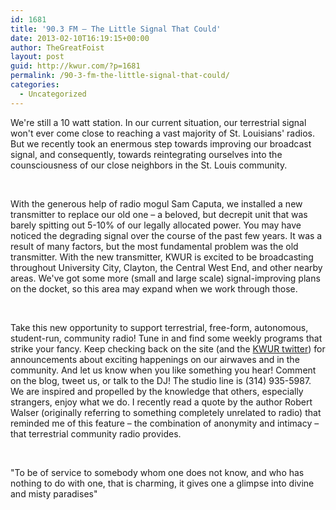 ```yaml
---
id: 1681
title: '90.3 FM – The Little Signal That Could'
date: 2013-02-10T16:19:15+00:00
author: TheGreatFoist
layout: post
guid: http://kwur.com/?p=1681
permalink: /90-3-fm-the-little-signal-that-could/
categories:
  - Uncategorized
---
```

<div class="pf-content">
  <p>
    We're still a 10 watt station. In our current situation, our terrestrial signal won't ever come close to reaching a vast majority of St. Louisians' radios. But we recently took an enermous step towards improving our broadcast signal, and consequently, towards reintegrating ourselves into the counsciousness of our close neighbors in the St. Louis community.
  </p>
  
  <p>
     
  </p>
  
  <p>
    With the generous help of radio mogul Sam Caputa, we installed a new transmitter to replace our old one – a beloved, but decrepit unit that was barely spitting out 5-10% of our legally allocated power. You may have noticed the degrading signal over the course of the past few years. It was a result of many factors, but the most fundamental problem was the old transmitter. With the new transmitter, KWUR is excited to be broadcasting throughout University City, Clayton, the Central West End, and other nearby areas. We've got some more (small and large scale) signal-improving plans on the docket, so this area may expand when we work through those.
  </p>
  
  <p>
     
  </p>
  
  <p>
    Take this new opportunity to support terrestrial, free-form, autonomous, student-run, community radio! Tune in and find some weekly programs that strike your fancy. Keep checking back on the site (and the <a href="https://twitter.com/KWUR">KWUR twitter</a>) for announcements about exciting happenings on our airwaves and in the community. And let us know when you like something you hear! Comment on the blog, tweet us, or talk to the DJ! The studio line is (314) 935-5987. We are inspired and propelled by the knowledge that others, especially strangers, enjoy what we do. I recently read a quote by the author Robert Walser (originally referring to something completely unrelated to radio) that reminded me of this feature – the combination of anonymity and intimacy – that terrestrial community radio provides.
  </p>
  
  <p>
     
  </p>
  
  <p>
    "To be of service to somebody whom one does not know, and who has nothing to do with one, that is charming, it gives one a glimpse into divine and misty paradises"
  </p>
</div>